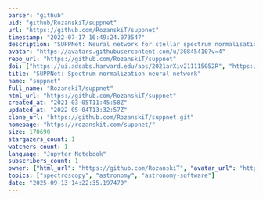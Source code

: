 ```yaml
---
parser: "github"
uid: "github/RozanskiT/suppnet"
url: "https://github.com/RozanskiT/suppnet"
timestamp: "2022-07-17 16:49:24.073547"
description: "SUPPNet: Neural network for stellar spectrum normalisation"
avatar: "https://avatars.githubusercontent.com/u/30845410?v=4"
repo_url: "https://github.com/RozanskiT/suppnet"
doi: ["https://ui.adsabs.harvard.edu/abs/2021arXiv211115052R", "https://ui.adsabs.harvard.edu/abs/2022ascl.soft02004R/abstract"]
title: "SUPPNet: Spectrum normalization neural network"
name: "suppnet"
full_name: "RozanskiT/suppnet"
html_url: "https://github.com/RozanskiT/suppnet"
created_at: "2021-03-05T11:45:58Z"
updated_at: "2022-05-04T13:32:57Z"
clone_url: "https://github.com/RozanskiT/suppnet.git"
homepage: "https://rozanskit.com/suppnet/"
size: 170690
stargazers_count: 1
watchers_count: 1
language: "Jupyter Notebook"
subscribers_count: 1
owner: {"html_url": "https://github.com/RozanskiT", "avatar_url": "https://avatars.githubusercontent.com/u/30845410?v=4", "login": "RozanskiT", "type": "User"}
topics: ["spectroscopy", "astronomy", "astronomy-software"]
date: "2025-09-13 14:22:35.197470"
---
```

